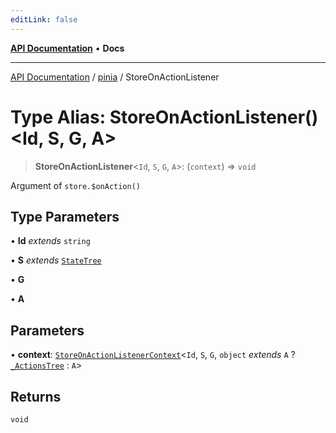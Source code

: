 ```yaml
---
editLink: false
---
```


[**API Documentation**](../../index.md) • **Docs**

***

[API Documentation](../../index.md) / [pinia](../index.md) / StoreOnActionListener

# Type Alias: StoreOnActionListener()\<Id, S, G, A\>

> **StoreOnActionListener**\<`Id`, `S`, `G`, `A`\>: (`context`) => `void`

Argument of `store.$onAction()`

## Type Parameters

• **Id** *extends* `string`

• **S** *extends* [`StateTree`](StateTree.md)

• **G**

• **A**

## Parameters

• **context**: [`StoreOnActionListenerContext`](StoreOnActionListenerContext.md)\<`Id`, `S`, `G`, `object` *extends* `A` ? [`_ActionsTree`](ActionsTree.md) : `A`\>

## Returns

`void`
